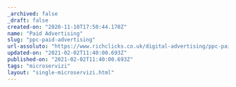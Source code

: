 ```yaml
---
_archived: false
_draft: false
created-on: "2020-11-10T17:50:44.170Z"
name: "Paid Advertising"
slug: "ppc-paid-advertising"
url-assoluto: "https://www.richclicks.co.uk/digital-advertising/ppc-paid-advertising"
updated-on: "2021-02-02T11:40:00.693Z"
published-on: "2021-02-02T11:40:00.693Z"
tags: "microservizi"
layout: "single-microservizi.html"
---
```




